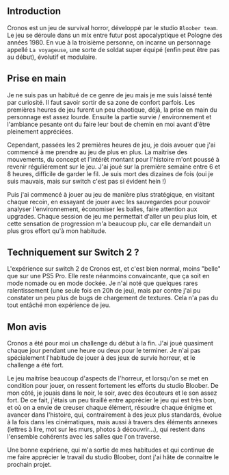 ## Introduction
Cronos est un jeu de survival horror, développé par le studio <code>Bloober team</code>.
Le jeu se déroule dans un mix entre futur post apocalyptique et Pologne des années 1980.
En vue à la troisième personne, on incarne un personnage appellé <code>La voyageuse</code>, 
une sorte de soldat super équipé (enfin peut être pas au début), évolutif et modulaire.

## Prise en main

Je ne suis pas un habitué de ce genre de jeu mais je me suis laissé tenté par curiosité. Il faut savoir sortir de sa zone de confort
parfois.
Les premières heures de jeu furent un peu chaotique, déjà, la prise en main du personnage est assez lourde. Ensuite la partie survie / environnement et l'ambiance pesante ont du faire leur bout de chemin en moi avant d'être 
pleinement appréciées.

Cependant, passées les 2 premières heures de jeu, je dois avouer que j'ai commencé à me prendre au jeu de plus en plus. La maitrise des mouvements, du concept et l'intérêt montant pour l'histoire m'ont poussé à revenir réguliérement sur le jeu.
J'ai joué sur la première semaine entre 6 et 8 heures, difficile de garder le fil. Je suis mort des dizaines de fois (oui je suis mauvais, mais sur switch c'est pas si évident hein !)

Puis j'ai commencé à jouer au jeu de manière plus stratégique, en visitant chaque recoin, en essayant de jouer avec les sauvegardes pour pouvoir analyser l'environnement, économiser les balles, faire attention aux upgrades.
Chaque session de jeu me permettait d'aller un peu plus loin, et cette sensation de progression m'a beaucoup plu, car elle demandait un plus gros effort qu'à mon habitude.

## Techniquement sur Switch 2 ?

L'expérience sur switch 2 de Cronos est, et c'est bien normal, moins "belle" que sur une PS5 Pro. Elle reste néanmoins convaincante, que ça soit en mode nomade ou en mode dockée. Je n'ai noté que quelques rares ralentissement (une seule fois en 20h de jeu), mais par contre j'ai pu
constater un peu plus de bugs de chargement de textures.
Cela n'a pas du tout entâché mon expérience de jeu.

## Mon avis

Cronos a été pour moi un challenge du début à la fin. J'ai joué quasiment chaque jour pendant une heure ou deux pour le terminer. Je n'ai pas spécialement l'habitude de jouer à des jeux de survie horreur, et le challenge a été fort.

Le jeu maitrise beaucoup d'aspects de l'horreur, et lorsqu'on se met en condition pour jouer, on ressent fortement les efforts du studio Bloober. De mon côté, je jouais dans le noir, le soir, avec des écouteurs et le son assez fort.
De ce fait, j'étais un peu tiraillé entre apprécier le jeu qui est très bon, et où on a envie de creuser chaque élément, résoudre chaque énigme et avancer dans l'histoire, qui, contrairement à des jeux plus standards, évolue à la fois dans les cinématiques, mais aussi à 
travers des éléments annexes (lettres à lire, mot sur les murs, photos à découvrir...), qui restent dans l'ensemble cohérents avec les salles que l'on traverse.

Une bonne expériene, qui m'a sortie de mes habitudes et qui continue de me faire apprécier le travail du studio Bloober, dont j'ai hâte de connaitre le prochain projet.


